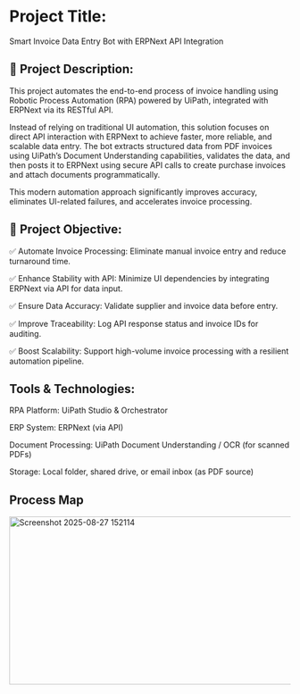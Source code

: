 # Project Title:

Smart Invoice Data Entry Bot with ERPNext API Integration

## 📝 Project Description:

This project automates the end-to-end process of invoice handling using Robotic Process Automation (RPA) powered by UiPath, integrated with ERPNext via its RESTful API.

Instead of relying on traditional UI automation, this solution focuses on direct API interaction with ERPNext to achieve faster, more reliable, and scalable data entry. The bot extracts structured data from PDF invoices using UiPath’s Document Understanding capabilities, validates the data, and then posts it to ERPNext using secure API calls to create purchase invoices and attach documents programmatically.

This modern automation approach significantly improves accuracy, eliminates UI-related failures, and accelerates invoice processing.

## 🎯 Project Objective:

✅ Automate Invoice Processing: Eliminate manual invoice entry and reduce turnaround time.

✅ Enhance Stability with API: Minimize UI dependencies by integrating ERPNext via API for data input.

✅ Ensure Data Accuracy: Validate supplier and invoice data before entry.

✅ Improve Traceability: Log API response status and invoice IDs for auditing.

✅ Boost Scalability: Support high-volume invoice processing with a resilient automation pipeline.

## Tools & Technologies:

RPA Platform: UiPath Studio & Orchestrator

ERP System: ERPNext (via API)

Document Processing: UiPath Document Understanding / OCR (for scanned PDFs)

Storage: Local folder, shared drive, or email inbox (as PDF source)

## Process Map
<img width="1635" height="301" alt="Screenshot 2025-08-27 152114" src="https://github.com/user-attachments/assets/170ae04a-dea6-4839-8281-2d5146be6086" />
